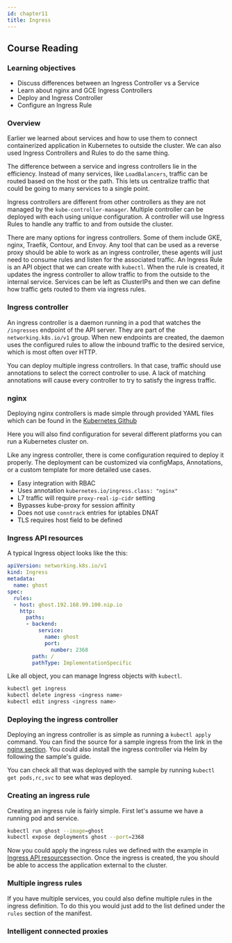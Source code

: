 ```yaml
---
id: chapter11
title: Ingress
---
```


## Course Reading

### Learning objectives

- Discuss differences between an Ingress Controller vs a Service
- Learn about nginx and GCE Ingress Controllers
- Deploy and Ingress Controller
- Configure an Ingress Rule


### Overview

Earlier we learned about services and how to use them to connect containerized application in Kubernetes to outside the cluster. We can also used Ingress Controllers and Rules to do the same thing.

The difference between a service and ingress controllers lie in the efficiency.  Instead of many services, like `LoadBalancers`, traffic can be routed based on the host or the path.  This lets us centralize traffic that could be going to many services to a single point.

Ingress controllers are different from other controllers as they are not managed by the `kube-controller-manager`.  Multiple controller can be deployed with each using unique configuration.  A controller will use Ingress Rules to handle any traffic to and from outside the cluster.

There are many options for ingress controllers.  Some of them include GKE, nginx, Traefik, Contour, and Envoy.  Any tool that can be used as a reverse proxy should be able to work as an ingress controller, these agents will just need to consume rules and listen for the associated traffic. An Ingress Rule is an API object that we can create with `kubectl`.  When the rule is created, it updates the ingress controller to allow traffic to from the outside to the internal service. Services can be left as ClusterIPs and then we can define how traffic gets routed to them via ingress rules.


### Ingress controller

An ingress controller is a daemon running in a pod that watches the `/ingresses` endpoint of the API server.  They are part of the `networking.k8s.io/v1` group.  When new endpoints are created, the daemon uses the configured rules to allow the inbound traffic to the desired service, which is most often over HTTP.

You can deploy multiple ingress controllers. In that case, traffic should use annotations to select the correct controller to use.  A lack of matching annotations will cause every controller to try to satisfy the ingress traffic.


### nginx

Deploying nginx controllers is made simple through provided YAML files which can be found in the [Kubernetes Github](https://github.com/kubernetes/ingress-nginx/blob/main/docs/deploy/index.md)

Here you will also find configuration for several different platforms you can run a Kubernetes cluster on.

Like any ingress controller, there is come configuration required to deploy it properly. The deployment can be customized via configMaps, Annotations, or a custom template for more detailed use cases.

- Easy integration with RBAC
- Uses annotation `kubernetes.io/ingress.class: "nginx"`
- L7 traffic will require `proxy-real-ip-cidr` setting
- Bypasses kube-proxy for session affinity
- Does not use `conntrack` entries for iptables DNAT
- TLS requires host field to be defined


### Ingress API resources

A typical Ingress object looks like the this:

```yaml
apiVersion: networking.k8s.io/v1
kind: Ingress
metadata:
  name: ghost
spec:
  rules:
  - host: ghost.192.168.99.100.nip.io
    http:
      paths:
      - backend:
          service:
            name: ghost
            port:
              number: 2368
        path: /
        pathType: ImplementationSpecific
```

Like all object, you can manage Ingress objects with `kubectl`.

```bash
kubectl get ingress
kubectl delete ingress <ingress name>
kubectl edit ingress <ingress name>
```


### Deploying the ingress controller

Deploying an ingress controller is as simple as running a `kubectl apply` command.  You can find the source for a sample ingress from the link in the [nginx section](#nginx). You could also install the ingress controller via Helm by following the sample's guide.

You can check all that was deployed with the sample by running `kubectl get pods,rc,svc` to see what was deployed.


### Creating an ingress rule

Creating an ingress rule is fairly simple.  First let's assume we have a running pod and service.

```bash
kubectl run ghost --image=ghost
kubectl expose deployments ghost --port=2368
```

Now you could apply the ingress rules we defined with the example in [Ingress API resources](#ingress-api-resources)section. Once the ingress is created, the you should be able to access the application external to the cluster.


### Multiple ingress rules

If you have multiple services, you could also define multiple rules in the ingress definition. To do this you would just add to the list defined under the `rules` section of the manifest.


### Intelligent connected proxies

